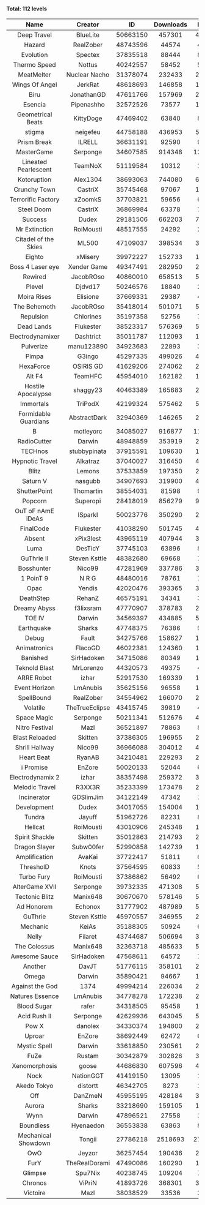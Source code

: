 #### Total: 112 levels

| Name | Creator | ID | Downloads | Likes |
|:---:|:---:|:---:|:---:|:---:|
| Deep Travel | BlueLite | 50663150 | 457301 | 40730
| Hazard | RealZober | 48743596 | 44574 | 4900
| Evolution | Spectex | 37835518 | 88444 | 8903
| Thermo Speed | Nottus | 40242557 | 58452 | 5441
| MeatMelter | Nuclear Nacho | 31378074 | 232433 | 24701
| Wings Of Angel | JerkRat | 48618693 | 146858 | 15728
| Biru | JonathanGD | 47611766 | 157969 | 24283
| Esencia | Pipenashho | 32572526 | 73577 | 10757
| Geometrical Beats | KittyDoge | 47469402 | 63840 | 8575
| stigma | neigefeu | 44758188 | 436953 | 50550
| Prism Break | ILRELL | 36631191 | 92590 | 9790
| MasterGame | Serponge | 34607585 | 914348 | 120989
| Lineated Pearlescent | TeamNoX | 51119584 | 10312 | 1392
| Kotoruption | Alex1304 | 38693063 | 744080 | 66407
| Crunchy Town | CastriX | 35745468 | 97067 | 13524
| Terrorific Factory | xZoomkS | 37703821 | 59656 | 6153
| Steel Doom | CastriX | 36869984 | 63378 | 7771
| Success | Dudex | 29181506 | 662203 | 75993
| Mr Extinction | RoiMousti | 48517555 | 24292 | 2828
| Citadel of the Skies | ML500 | 47109037 | 398534 | 31583
| Eighto | xMisery | 39972227 | 152733 | 13476
| Boss 4 Laser eye | Xender Game | 49347491 | 282950 | 25107
| Rewired | JacobROso | 40860010 | 658513 | 50431
| Plevel | Djdvd17 | 50246576 | 18840 | 2346
| Moira Rises | Elisione | 37669331 | 29387 | 4471
| The Behemoth | JacobROso | 35418014 | 501071 | 58914
| Repulsion | Chlorines | 35197358 | 52756 | 7039
| Dead Lands | Flukester | 38523317 | 576369 | 58905
| Electrodynamixer | Dashtrict | 35011787 | 112093 | 16192
| Pulverize | manu123890 | 34923683 | 22893 | 3648
| Pimpa | G3ingo | 45297335 | 499026 | 41499
| HexaForce | OSIRIS GD | 41629206 | 274062 | 21591
| Alt F4 | TeamHFC | 45954010 | 162182 | 13527
| Hostile Apocalypse | shaggy23 | 40463389 | 165683 | 25088
| Immortals | TriPodX | 42199324 | 575462 | 50742
| Formidable Guardians | AbstractDark | 32940369 | 146265 | 21249
| B | motleyorc | 34085027 | 916877 | 115483
| RadioCutter | Darwin | 48948859 | 353919 | 25093
| TECHnos | stubbypinata | 37915591 | 109630 | 12692
| Hypnotic Travel | Alkatraz | 37040027 | 316450 | 44927
| Blitz | Lemons | 37533859 | 197350 | 24074
| Saturn V | nasgubb | 34907693 | 319900 | 40087
| ShutterPoint | Thomartin | 38554031 | 81598 | 9376
| Popcorn | Superopi | 28418019 | 856279 | 96478
| OuT oF nAmE iDeAs | ISparkI | 50023776 | 350290 | 27332
| FinalCode | Flukester | 41038290 | 501745 | 49651
| Absent | xPix3lest | 43965119 | 407944 | 31469
| Luma | DesTicY | 37745103 | 63896 | 8114
| GuThrie II | Steven Ksttle | 48382680 | 69668 | 7187
| Bosshunter | Nico99 | 47281969 | 337786 | 30900
| 1 PoinT 9 | N R G | 48480016 | 78761 | 7826
| Opac | Yendis | 42020476 | 393365 | 38782
| DeathStep | RehanZ | 46575191 | 34341 | 3909
| Dreamy Abyss | f3lixsram | 47770907 | 378783 | 29950
| TOE IV | Darwin | 34569397 | 434885 | 52303
| Earthquake  | Sharks | 47748375 | 76386 | 9349
| Debug | Fault | 34275766 | 158627 | 19722
| Animatronics | FlacoGD | 46022381 | 124360 | 12891
| Banished | SirHadoken | 34715086 | 80349 | 10264
| Teknold Blast | MrLorenzo | 44320573 | 49375 | 4962
| ARRE Robot | izhar | 52917530 | 169339 | 17614
| Event Horizon | LmAnubis | 35625156 | 96558 | 11893
| SpellBound | RealZober | 34554962 | 166070 | 22484
| Volatile | TheTrueEclipse | 43415745 | 39819 | 4059
| Space Magic | Serponge | 50211341 | 512676 | 43111
| Nitro Festival | Mazl | 36521897 | 78863 | 8408
| Blast Reloaded | Skitten | 37386305 | 196955 | 21626
| Shrill Hallway | Nico99 | 36966088 | 304012 | 41098
| Heart Beat | RyanAB | 34210481 | 229293 | 28562
| i Promise | EnZore | 50020133 | 52044 | 6118
| Electrodynamix 2 | izhar | 38357498 | 259372 | 31760
| Melodic Travel | R3XX3R | 35233399 | 173478 | 29927
| Incinerator | GDSlimJim | 34122149 | 47342 | 7187
| Development | Dudex | 34017055 | 154004 | 17689
| Tundra | Jayuff | 51962726 | 82231 | 8268
| Hellcat | RoiMousti | 43010906 | 245348 | 17764
| Spirit Shackle | Skitten | 35012863 | 214793 | 28813
| Dragon Slayer | Subw00fer | 52990858 | 142739 | 12115
| Amplification | AvaKai | 37722417 | 51811 | 6327
| ThresholD | Knots | 37564595 | 60833 | 5317
| Turbo Fury | RoiMousti | 37386862 | 56492 | 6603
| AlterGame XVII | Serponge | 39732335 | 471308 | 50413
| Tectonic Blitz | Manix648 | 30670670 | 578146 | 59194
| Ad Honorem | Echonox | 31777902 | 487989 | 50110
| GuThrie | Steven Ksttle | 45970557 | 346955 | 26323
| Mechanic | KeiAs | 35188305 | 50924 | 6379
| Nelly | Filaret | 43744687 | 506694 | 35535
| The Colossus | Manix648 | 32363718 | 485633 | 51910
| Awesome Sauce | SirHadoken | 47568611 | 64572 | 7523
| Another | DavJT | 51776115 | 358101 | 26776
| Omega | Darwin | 35890421 | 94667 | 11875
| Against the God | 1374 | 49994214 | 226034 | 22505
| Natures Essence | LmAnubis | 34778278 | 172238 | 22578
| Blood Sugar | rafer | 34318505 | 95458 | 12413
| Acid Rush II | Serponge | 42629936 | 643045 | 54091
| Pow X | danolex | 34330374 | 194800 | 29967
| Uproar | EnZore | 38692449 | 62472 | 6042
| Mystic Spell | Darwin | 33618850 | 230561 | 26162
| FuZe | Rustam | 30342879 | 302826 | 30665
| Xenomorphosis | goose | 44686830 | 607596 | 44686
| Nock | NationGGT | 41419150 | 13095 | 1609
| Akedo Tokyo | distortt | 46342705 | 8273 | 1018
| Off | DanZmeN | 45955195 | 428184 | 36887
| Aurora | Sharks | 33218690 | 159105 | 16794
| Wynn | Darwin | 47896521 | 27558 | 3481
| Boundless | Hyenaedon | 36553838 | 63863 | 8075
| Mechanical Showdown | Tongii | 27786218 | 2518693 | 271120
| OwO | Jeyzor | 36257454 | 190436 | 20580
| FurY | TheRealDorami | 47490086 | 160290 | 17413
| Glimpse | Spu7Nix | 40238745 | 109204 | 7564
| Chronos | ViPriN | 41893726 | 368301 | 33410
| Victoire | Mazl | 38038529 | 33536 | 3645
